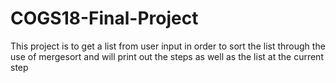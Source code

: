 # COGS18-Final-Project

This project is to get a list from user input in order to sort the list through the use of mergesort and will print out the steps as well as the list at the current step
